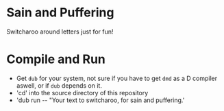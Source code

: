 # Sain and Puffering
Switcharoo around letters just for fun!

# Compile and Run
- Get `dub` for your system, not sure if you have to get `dmd` as a D compiler aswell, or if `dub` depends on it.
- 'cd' into the source directory of this repository
- 'dub run -- "Your text to switcharoo, for sain and puffering.'
